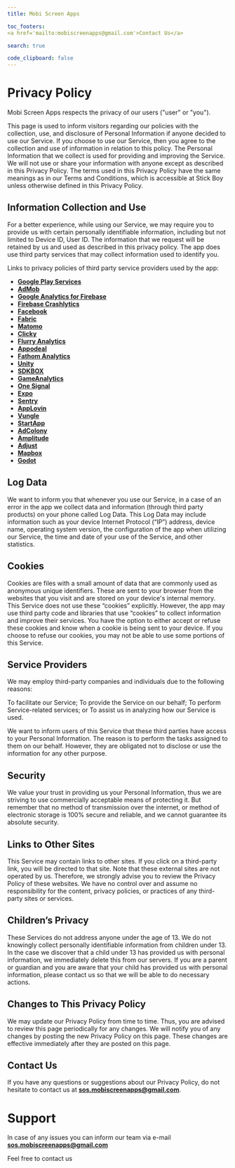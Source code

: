 ```yaml
---
title: Mobi Screen Apps

toc_footers:
<a href='mailto:mobiscreenapps@gmail.com'>Contact Us</a>

search: true

code_clipboard: false
---
```


# Privacy Policy

Mobi Screen Apps respects the privacy of our users ("user" or "you").

This page is used to inform visitors regarding our policies with the collection, use, and disclosure of Personal Information if anyone decided to use our Service.
If you choose to use our Service, then you agree to the collection and use of information in relation to this policy. The Personal Information that we collect is used for providing and improving the Service. We will not use or share your information with anyone except as described in this Privacy Policy.
The terms used in this Privacy Policy have the same meanings as in our Terms and Conditions, which is accessible at Stick Boy unless otherwise defined in this Privacy Policy.

## Information Collection and Use

For a better experience, while using our Service, we may require you to provide us with certain personally identifiable information, including but not limited to Device ID, User ID. The information that we request will be retained by us and used as described in this privacy policy.
The app does use third party services that may collect information used to identify you.

Links to privacy policies of third party service providers used by the app:
* **[Google Play Services](https://policies.google.com/privacy)**
* **[AdMob](https://support.google.com/admob/answer/6128543?hl=en)**
* **[Google Analytics for Firebase](https://firebase.google.com/policies/analytics)**
* **[Firebase Crashlytics](https://firebase.google.com/support/privacy/)**
* **[Facebook](https://www.facebook.com/about/privacy/update/printable)**
* **[Fabric](https://policies.google.com/privacy)**
* **[Matomo](https://matomo.org/privacy-policy/)**
* **[Clicky](https://clicky.com/terms#privacy)**
* **[Flurry Analytics](https://privacy.oath.com/)**
* **[Appodeal](https://www.appodeal.com/home/privacy-policy/)**
* **[Fathom Analytics](https://usefathom.com/privacy/)**
* **[Unity](https://unity3d.com/legal/privacy-policy)**
* **[SDKBOX](https://www.sdkbox.com/privacy)**
* **[GameAnalytics](https://gameanalytics.com/privacy)**
* **[One Signal](https://onesignal.com/privacy_policy)**
* **[Expo](https://expo.io/privacy)**
* **[Sentry](https://sentry.io/privacy/)**
* **[AppLovin](https://www.applovin.com/privacy/)**
* **[Vungle](https://vungle.com/privacy/)**
* **[StartApp](https://www.startapp.com/privacy/)**
* **[AdColony](https://www.adcolony.com/privacy-policy/)**
* **[Amplitude](https://amplitude.com/privacy)**
* **[Adjust](https://www.adjust.com/terms/privacy-policy)**
* **[Mapbox](https://www.mapbox.com/legal/privacy)**
* **[Godot](https://godotengine.org/privacy-policy)**

## Log Data

We want to inform you that whenever you use our Service, in a case of an error in the app we collect data and information (through third party products) on your phone called Log Data. This Log Data may include information such as your device Internet Protocol (“IP”) address, device name, operating system version, the configuration of the app when utilizing our Service, the time and date of your use of the Service, and other statistics.

## Cookies

Cookies are files with a small amount of data that are commonly used as anonymous unique identifiers. These are sent to your browser from the websites that you visit and are stored on your device's internal memory.
This Service does not use these “cookies” explicitly. However, the app may use third party code and libraries that use “cookies” to collect information and improve their services. You have the option to either accept or refuse these cookies and know when a cookie is being sent to your device. If you choose to refuse our cookies, you may not be able to use some portions of this Service.

## Service Providers

We may employ third-party companies and individuals due to the following reasons:

To facilitate our Service;
To provide the Service on our behalf;
To perform Service-related services; or
To assist us in analyzing how our Service is used.

We want to inform users of this Service that these third parties have access to your Personal Information. The reason is to perform the tasks assigned to them on our behalf. However, they are obligated not to disclose or use the information for any other purpose.

## Security

We value your trust in providing us your Personal Information, thus we are striving to use commercially acceptable means of protecting it. But remember that no method of transmission over the internet, or method of electronic storage is 100% secure and reliable, and we cannot guarantee its absolute security.

## Links to Other Sites

This Service may contain links to other sites. If you click on a third-party link, you will be directed to that site. Note that these external sites are not operated by us. Therefore, we strongly advise you to review the Privacy Policy of these websites. We have no control over and assume no responsibility for the content, privacy policies, or practices of any third-party sites or services.

## Children’s Privacy

These Services do not address anyone under the age of 13. We do not knowingly collect personally identifiable information from children under 13. In the case we discover that a child under 13 has provided us with personal information, we immediately delete this from our servers. If you are a parent or guardian and you are aware that your child has provided us with personal information, please contact us so that we will be able to do necessary actions.

## Changes to This Privacy Policy

We may update our Privacy Policy from time to time. Thus, you are advised to review this page periodically for any changes. We will notify you of any changes by posting the new Privacy Policy on this page. These changes are effective immediately after they are posted on this page.

## Contact Us

If you have any questions or suggestions about our Privacy Policy, do not hesitate to contact us at **[sos.mobiscreenapps@gmail.com](mailto:mobiscreenapps@gmail.com)**.

# Support

In case of any issues you can inform our team via e-mail **[sos.mobiscreenapps@gmail.com](mailto:sos.mobiscreenapps@gmail.com)**

Feel free to contact us









































